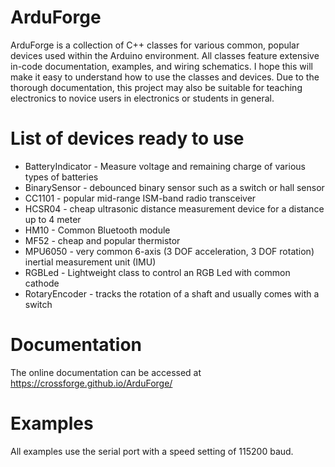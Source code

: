 # ArduForge

ArduForge is a collection of C++ classes for various common, popular devices used within the Arduino environment. All classes feature extensive in-code documentation, examples, and wiring schematics. I hope this will make it easy to understand how to use the classes and devices. Due to the thorough documentation, this project may also be suitable for teaching electronics to novice users in electronics or students in general.

# List of devices ready to use
* BatteryIndicator - Measure voltage and remaining charge of various types of batteries
* BinarySensor - debounced binary sensor such as a switch or hall sensor
* CC1101 - popular mid-range ISM-band radio transceiver
* HCSR04 - cheap ultrasonic distance measurement device for a distance up to 4 meter
* HM10 - Common Bluetooth module
* MF52 - cheap and popular thermistor
* MPU6050 - very common 6-axis (3 DOF acceleration, 3 DOF rotation) inertial measurement unit (IMU)
* RGBLed - Lightweight class to control an RGB Led with common cathode
* RotaryEncoder - tracks the rotation of a shaft and usually comes with a switch

# Documentation
The online documentation can be accessed at https://crossforge.github.io/ArduForge/

# Examples
All examples use the serial port with a speed setting of 115200 baud. 
